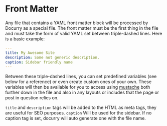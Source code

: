 # Front Matter

Any file that contains a YAML front matter block will be processed by Docurry as a special file. The front matter must be the first thing in the file and must take the form of valid YAML set between triple-dashed lines. Here is a basic example:

```YAML
---
title: My Awesome Site
description: Some not generic description.
caption: Sidebar friendly name
---
```

Between these triple-dashed lines, you can set predefined variables (see below for a reference) or even create custom ones of your own. These variables will then be available for you to access using [mustache](variables.html) both further down in the file and also in any layouts or includes that the page or post in question relies on.

`title` and `description` tags will be added to the HTML as meta tags, they are useful for SEO purposes.
`caption` Will be used for the sidebar. If no caption tag is set, docurry will auto generate one with the file name.
